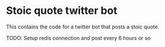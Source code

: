 # Stoic quote twitter bot
This contains the code for a twitter bot that posts a stoic quote.

TODO:
Setup redis connection and post every 6 hours or so
